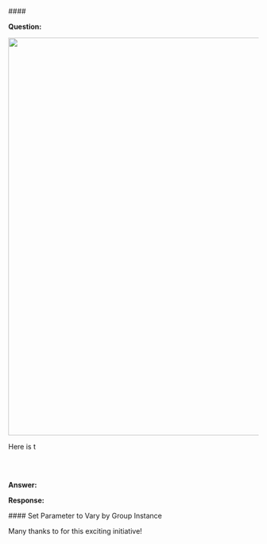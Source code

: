 <head>
<meta http-equiv="Content-Type" content="text/html; charset=utf-8">
<link rel="stylesheet" type="text/css" href="bc.css">
<script src="https://cdn.rawgit.com/google/code-prettify/master/loader/run_prettify.js" type="text/javascript"></script>
</head>

<!---

- another look at fuzz:
  Unit converted parameter value not matching parsed string value
  https://forums.autodesk.com/t5/revit-api-forum/unit-converted-parameter-value-not-matching-parsed-string-value/m-p/11353053
  Comparing double values in C#
  https://stackoverflow.com/questions/1398753/comparing-double-values-in-c-sharp
  
- forge ifc exporter
  Eason Kang updated his IFC exporter addin.
  Now it supports user defined property sets and the new JSON schema from Revit IFC repo
  You can find it here:
  https://github.com/yiskang/forge-revit-ifc-exporter-appbundle

- Element.get_Parameter(Guid) also return type parameter
  https://forums.autodesk.com/t5/revit-api-forum/element-get-parameter-guid-returns-unreliable-result/m-p/11340145

- Change Button's Tab/Panel Position
  https://forums.autodesk.com/t5/revit-api-forum/change-button-s-tab-panel-position/td-p/11348124

- Forge hackathon
  https://www.keanw.com/2022/08/register-today-for-this-years-forge-hackathon.html

- Are you concerned about the increase in artificial intelligence?
  I am more concerned about the decrease in real intelligence.
  
- create 27k instances:

create_27k_instances.png

Paolo Serra
 29 Jul at 15:42
Hi, I have a customer that needs to create 27000+ FamilyInstances in a Revit Document, the performance of Document.Create.NewFamilyInstance(XYZ, FamilySymbol, StructuralType) degrades from 190 FamilyInstances / sec to 4 FamilyInstances / sec over the course of the execution (more than 1.5h). The process memory maxes at 1.5GB on my machine. Are there any recommendations on how to improve the performance? I was thinking that splitting the task into chunks of not more than 200 FamilyInstances might produce some benefits but I'm wondering if the time required to commit and start the transactions would erode them. Any advice is much appreciated. (edited) 




13 replies


Boris Shafiro
  10 days ago
@Aishwarya Khaire
 could you please take a look? ^^^


Aishwarya Khaire
  10 days ago
Sure. Would be happy to take a look.


Scott Conover
  10 days ago
So we used to have batch creation routines for FamilyInstances.  But those were only needed because the API used to regenerate after nearly every model change, and this could be much less performant when not necessary.  So when we switched those became unneeded and were removed (mostly, I see some remnants but not useful ones).
Some of the problems I suspect relate to adding 27000+ expanded elements.  There is no way to unexpand the elements in memory once they are expanded.   If this is a batch/non-visible process maybe saving/closing the model and reopening periodically might help with the overall performance and memory consumption?   If the model is visible this might be disruptive to the user.  Maybe 
@Tamas Badics
 also has some ideas about how to improve performance.


Scott Conover
  10 days ago
Actually, we do still have a routine in place, NewFamilyInstances2() - horrible name - takes a collection of family instance creation data objects.  I suspect it won't perform any better than individual calls, but perhaps...
:+1::skin-tone-2:
1



Paolo Serra
  10 days ago
I'll give it a go and see if produces any better results, I'll let you now. Thank you all for your prompt response


Jacob Small
  10 days ago
If it's a regeneration issue perhaps placing empty families first to reduce (if not remove) the regeneration time, then swapping for the family you want to use?


Paolo Serra
  10 days ago
I used the NewFamilyInstances2() in batches of 200, without committing the transaction, and it was able to generate the families in 4:48 seconds, very promising. Now I need to see how it handles updating the parameters of the instances, would be nice to have a similar method (edited) 
:+1:
1



Paolo Serra
  10 days ago
@Jacob Small
 FYI regeneration is not an issue for now but I'll keep your suggestion in case it becomes a problem, thanks
:+1:
1



Paolo Serra
  9 days ago
with further optimization on the logic the instances went down to about 22000 and even setting 3/4 parameters from Excel on each instance and running interpolations takes not more than 3.5 minutes, that is a great result, thanks 
@Scott Conover
 for pointing me in the right direction


Scott Conover
  9 days ago
Now I'm wondering what type of optimizations are in that NewFamilyInstances2() method.  I thought it was just trying to avoid excess regenerations... (edited) 


Paolo Serra
  9 days ago
they basically want to create a Voxel representation of the soil based on boreholes samples, if there is some kind of vectorization happening in NewFamilyInstances2() it would be nice to have a similar approach to edit parameters in bulk
image.png 
image.png




Tamas Badics
  9 days ago
Looks like NewFamilyInstance() commits a subtransaction for each call. That may be the main reason why it is much slower than the batch NewFamilyInstance2() method. Still it may be worth debugging fully.


Rahul Bhobe
  4 days ago
@Paolo Serra

Is the Revit model generally slow after having placed so many instances or only the act of placing the instances? If the model in general slow, does closing the file and opening it improves the performance? Is there a sample revit file for the image you posted?

- 
Set Parameter to Vary by Group Instance
https://forum.dynamobim.com/t/set-parameter-to-vary-by-group-instance/79882
Mark.Ackerley

Might be useful to people…

This is limited by the types of parameter which are allowed to vary by group instance, this does not include Yes/No or Length.

Thanks to @jeremytammik and anyone else who has done work in this area.

set_param_vary_by_group_inst.png 551 x 365



twitter:

 the #RevitAPI @AutodeskForge @AutodeskRevit #bim #DynamoBim #ForgeDevCon 

&ndash;
...

linkedin:


#bim #DynamoBim #ForgeDevCon #Revit #API #IFC #SDK #AI #VisualStudio #Autodesk #AEC #adsk

the [Revit API discussion forum](http://forums.autodesk.com/t5/revit-api-forum/bd-p/160) thread

<center>
<img src="img/" alt="" title="" width="600" height=""/>
<p style="font-size: 80%; font-style:italic"></p>
</center>

<pre class="code">
</pre>

-->

### 


####<a name="2"></a> 

**Question:** 

<center>
<img src="img/.png" alt="" title="" width="800"/> <!-- 848 x 726 -->
</center>

Here is t

<pre class="code">


</pre>

**Answer:** 

**Response:** 

####<a name="3"></a> Set Parameter to Vary by Group Instance


Many thanks to 
for this exciting initiative!
